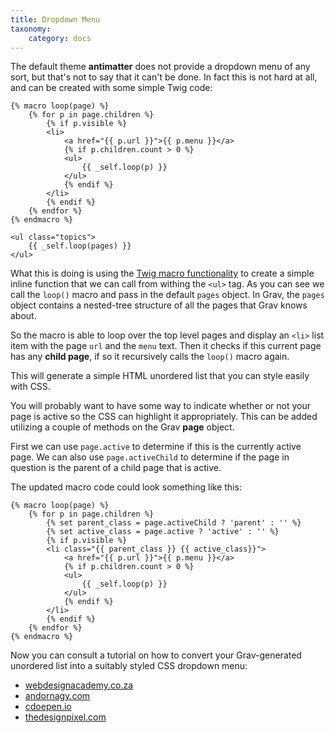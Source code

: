 ```yaml
---
title: Dropdown Menu
taxonomy:
    category: docs
---
```


The default theme **antimatter** does not provide a dropdown menu of any sort, but that's not to say that it can't be done.  In fact this is not hard at all, and can be created with some simple Twig code:

```
{% macro loop(page) %}
    {% for p in page.children %}
        {% if p.visible %}
        <li>
            <a href="{{ p.url }}">{{ p.menu }}</a>
            {% if p.children.count > 0 %}
            <ul>
                {{ _self.loop(p) }}
            </ul>
            {% endif %}
        </li>
        {% endif %}
    {% endfor %}
{% endmacro %}
 
<ul class="topics">
    {{ _self.loop(pages) }}
</ul>
```

What this is doing is using the [Twig macro functionality](http://twig.sensiolabs.org/doc/tags/macro.html) to create a simple inline function that we can call from withing the `<ul>` tag.  As you can see we call the `loop()` macro and pass in the default `pages` object.  In Grav, the `pages` object contains a nested-tree structure of all the pages that Grav knows about.

So the macro is able to loop over the top level pages and display an `<li>` list item with the page `url` and the `menu` text. Then it checks if this current page has any **child page**, if so it recursively calls the `loop()` macro again.

This will generate a simple HTML unordered list that you can style easily with CSS.

You will probably want to have some way to indicate whether or not your page is active so the CSS can highlight it appropriately.  This can be added utilizing a couple of methods on the Grav **page** object.

First we can use `page.active` to determine if this is the currently active page.  We can also use `page.activeChild` to determine if the page in question is the parent of a child page that is active.

The updated macro code could look something like this:

```
{% macro loop(page) %}
    {% for p in page.children %}
    	{% set parent_class = page.activeChild ? 'parent' : '' %}
    	{% set active_class = page.active ? 'active' : '' %}
        {% if p.visible %}
        <li class="{{ parent_class }} {{ active_class}}">
            <a href="{{ p.url }}">{{ p.menu }}</a>
            {% if p.children.count > 0 %}
            <ul>
                {{ _self.loop(p) }}
            </ul>
            {% endif %}
        </li>
        {% endif %}
    {% endfor %}
{% endmacro %}
```

Now you can consult a tutorial on how to convert your Grav-generated unordered list into a suitably styled CSS dropdown menu:

* [webdesignacademy.co.za](http://www.resource.webdesignacademy.co.za/how-to-create-a-pure-css-dropdown-menu/)
* [andornagy.com](http://andornagy.com/css-dropdown-menu/)
* [cdoepen.io](http://codepen.io/philhoyt/pen/ujHzd)
* [thedesignpixel.com](http://thedesignpixel.com/useful-html5-css3-dropdown-menu-for-free-download.html)
